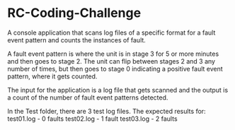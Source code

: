 # RC-Coding-Challenge
A console application that scans log files of a specific format for a
fault event pattern and counts the instances of fault.

A fault event pattern is where the unit is in stage 3 for 5 or more
minutes and then goes to stage 2.  The unit can flip between stages
2 and 3 any number of times, but then goes to stage 0 indicating
a positive fault event pattern, where it gets counted.

The input for the application is a log file that gets scanned and 
the output is a count of the number of fault event patterns detected.

In the Test folder, there are 3 test log files.  The expected results
for:
test01.log - 0 faults
test02.log - 1 fault
test03.log - 2 faults
